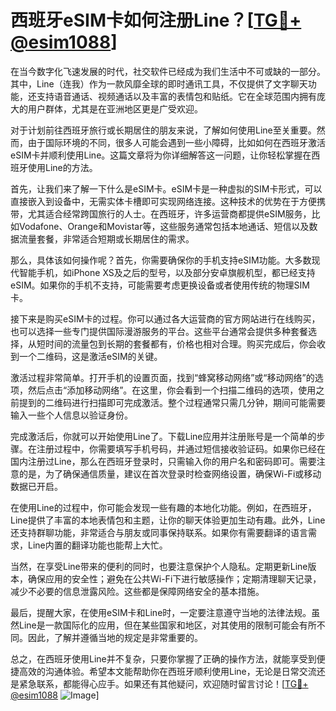 # 西班牙eSIM卡如何注册Line？[[TG💪+ @esim1088](https://t.me/s/esim1088)]

在当今数字化飞速发展的时代，社交软件已经成为我们生活中不可或缺的一部分。其中，Line（连我）作为一款风靡全球的即时通讯工具，不仅提供了文字聊天功能，还支持语音通话、视频通话以及丰富的表情包和贴纸。它在全球范围内拥有庞大的用户群体，尤其是在亚洲地区更是广受欢迎。

对于计划前往西班牙旅行或长期居住的朋友来说，了解如何使用Line至关重要。然而，由于国际环境的不同，很多人可能会遇到一些小障碍，比如如何在西班牙激活eSIM卡并顺利使用Line。这篇文章将为你详细解答这一问题，让你轻松掌握在西班牙使用Line的方法。

首先，让我们来了解一下什么是eSIM卡。eSIM卡是一种虚拟的SIM卡形式，可以直接嵌入到设备中，无需实体卡槽即可实现网络连接。这种技术的优势在于方便携带，尤其适合经常跨国旅行的人士。在西班牙，许多运营商都提供eSIM服务，比如Vodafone、Orange和Movistar等，这些服务通常包括本地通话、短信以及数据流量套餐，非常适合短期或长期居住的需求。

那么，具体该如何操作呢？首先，你需要确保你的手机支持eSIM功能。大多数现代智能手机，如iPhone XS及之后的型号，以及部分安卓旗舰机型，都已经支持eSIM。如果你的手机不支持，可能需要考虑更换设备或者使用传统的物理SIM卡。

接下来是购买eSIM卡的过程。你可以通过各大运营商的官方网站进行在线购买，也可以选择一些专门提供国际漫游服务的平台。这些平台通常会提供多种套餐选择，从短时间的流量包到长期的套餐都有，价格也相对合理。购买完成后，你会收到一个二维码，这是激活eSIM的关键。

激活过程非常简单。打开手机的设置页面，找到“蜂窝移动网络”或“移动网络”的选项，然后点击“添加移动网络”。在这里，你会看到一个扫描二维码的选项，使用之前提到的二维码进行扫描即可完成激活。整个过程通常只需几分钟，期间可能需要输入一些个人信息以验证身份。

完成激活后，你就可以开始使用Line了。下载Line应用并注册账号是一个简单的步骤。在注册过程中，你需要填写手机号码，并通过短信接收验证码。如果你已经在国内注册过Line，那么在西班牙登录时，只需输入你的用户名和密码即可。需要注意的是，为了确保通信质量，建议在首次登录时检查网络设置，确保Wi-Fi或移动数据已开启。

在使用Line的过程中，你可能会发现一些有趣的本地化功能。例如，在西班牙，Line提供了丰富的本地表情包和主题，让你的聊天体验更加生动有趣。此外，Line还支持群聊功能，非常适合与朋友或同事保持联系。如果你有需要翻译的语言需求，Line内置的翻译功能也能帮上大忙。

当然，在享受Line带来的便利的同时，也要注意保护个人隐私。定期更新Line版本，确保应用的安全性；避免在公共Wi-Fi下进行敏感操作；定期清理聊天记录，减少不必要的信息泄露风险。这些都是保障网络安全的基本措施。

最后，提醒大家，在使用eSIM卡和Line时，一定要注意遵守当地的法律法规。虽然Line是一款国际化的应用，但在某些国家和地区，对其使用的限制可能会有所不同。因此，了解并遵循当地的规定是非常重要的。

总之，在西班牙使用Line并不复杂，只要你掌握了正确的操作方法，就能享受到便捷高效的沟通体验。希望本文能帮助你在西班牙顺利使用Line，无论是日常交流还是紧急联系，都能得心应手。如果还有其他疑问，欢迎随时留言讨论！[[TG💪+ @esim1088](https://t.me/s/esim1088) ![Image](https://i.postimg.cc/4NQfJmqS/Snipaste-2025-05-13-00-14-12.png)]